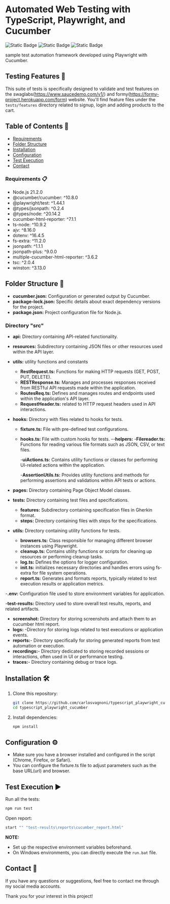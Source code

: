 # Automated Web Testing with TypeScript, Playwright, and Cucumber
![Static Badge](https://img.shields.io/badge/TypeScript-logo?style=for-the-badge&logo=typescript&logoColor=white&labelColor=rgb(49%2C%20120%2C%20198)&color=rgb(22%2C%2027%2C%2034))
![Static Badge](https://img.shields.io/badge/Playwright-logo?style=for-the-badge&logo=playwright&logoColor=rgb(214%2C%2083%2C%2072)&labelColor=rgb(46%2C%20173%2C%2051)&color=rgb(22%2C%2027%2C%2034))
![Static Badge](https://img.shields.io/badge/Cucumber-logo?style=for-the-badge&logo=cucumber&logoColor=black&labelColor=rgb(35%2C%20217%2C%20108)&color=rgb(22%2C%2027%2C%2034))

sample test automation framework developed using Playwright with Cucumber.

## Testing Features 🧪

This suite of tests is specifically designed to validate and test features on the swaglabs(https://www.saucedemo.com/v1/) and formy(https://formy-project.herokuapp.com/form) website. You'll find feature files under the `tests/features` directory related to signup, login and adding products to the cart.


## Table of Contents 📑
- [Requirements](#requirements)
- [Folder Structure](#folder-structure)
- [Installation](#installation)
- [Configuration](#configuration)
- [Test Execution](#test-execution)
- [Contact](#contact)

### <a id="requirements">Requirements 📋</a>

- Node.js 21.2.0
- @cucumber/cucumber: ^10.8.0
- @playwright/test: ^1.44.1
- @types/jsonpath: ^0.2.4
- @types/node: ^20.14.2
- cucumber-html-reporter: ^7.1.1
- ts-node: ^10.9.2
- ajv: ^8.16.0
- dotenv: ^16.4.5
- fs-extra: ^11.2.0
- jsonpath: ^1.1.1
- jsonpath-plus: ^9.0.0
- multiple-cucumber-html-reporter: ^3.6.2
- tsc: ^2.0.4
- winston: ^3.13.0

## <a id="folder-structure">Folder Structure 📂</a>

- **cucumber.json:** Configuration or generated output by Cucumber.
- **package-lock.json:** Specific details about exact dependency versions for the project.
- **package.json:** Project configuration file for Node.js.

### Directory "src"
- **api:** Directory containing API-related functionality.
- **resources:**  Subdirectory containing JSON files or other resources used within the API layer.
- **utils:** utility functions and constants
  - **RestRequest.ts:** Functions for making HTTP requests (GET, POST, PUT, DELETE).
  - **RESTResponse.ts:** Manages and processes responses received from RESTful API requests made within the application.
  - **RoutesReq.ts:** Defines and manages routes and endpoints used within the application's API layer.
  - **RequestHeader.ts:**  related to HTTP request headers used in API interactions.
- **hooks:** Directory with files related to hooks for tests.
  - **fixture.ts:** File with pre-defined test configurations.
  - **hooks.ts:** File with custom hooks for tests.
--**helpers:**
    -**Filereader.ts:** Functions for reading various file formats such as JSON, CSV, or text files.
    
    -**uiActions.ts:** Contains utility functions or classes for performing UI-related actions within the application.
    
    -**AssertionUtils.ts:** Provides utility functions and methods for performing assertions and validations within API tests or actions.
- **pages:** Directory containing Page Object Model classes.

- **tests:** Directory containing test files and specifications.
  - **features:** Subdirectory containing specification files in Gherkin format.
  - **steps:** Directory containing files with steps for the specifications.

- **utils:** Directory containing utility functions for tests.
  - **browsers.ts:** Class responsible for managing different browser instances using Playwright.
  - **cleanup.ts:** Contains utility functions or scripts for cleaning up resources or performing cleanup tasks.
  - **log.ts:** Defines the options for logger configuration.
  - **init.ts:** initializes necessary directories and handles errors using fs-extra for file system operations.
  - **report.ts:** Generates and formats reports, typically related to test execution results or application metrics.

-**.env:** Configuration file used to store environment variables for application.

-**test-results:** Directory used to store overall test results, reports, and related artifacts.
  - **screenshot:** Directory for storing screenshots and attach them to an cucumber html report.
  - **logs:** -Directory for storing logs related to test executions or application events.
  - **reports:**- Directory specifically for storing generated reports from test automation or execution.
  - **recordings:**- Directory dedicated to storing recorded sessions or interactions, often used in UI or performance testing.
  - **traces:**- Directory containing debug or trace logs.

## <a id="installation">Installation 🛠️</a>

1. Clone this repository:

    ```bash
    git clone https://github.com/carlosvagnoni/typescript_playwright_cucumber.git
    cd typescript_playwright_cucumber
    ```

2. Install dependencies:

    ```bash
    npm install
    ```

## <a id="configuration">Configuration ⚙️</a>

- Make sure you have a browser installed and configured in the script (Chrome, Firefox, or Safari).
- You can configure the fixture.ts file to adjust parameters such as the base URL(url) and browser.

## <a id="test-execution">Test Execution ▶️</a>

Run all the tests:

```bash
npm run test
```

Open report:

```bash
start "" "test-results\reports\cucumber_report.html"
```

**NOTE:**

- Set up the respective environment variables beforehand.
- On Windows environments, you can directly execute the `run.bat` file.

## <a id="contact">Contact 📧</a>

If you have any questions or suggestions, feel free to contact me through my social media accounts.

Thank you for your interest in this project!
